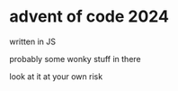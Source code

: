# advent of code 2024
written in JS

probably some wonky stuff in there

look at it at your own risk
